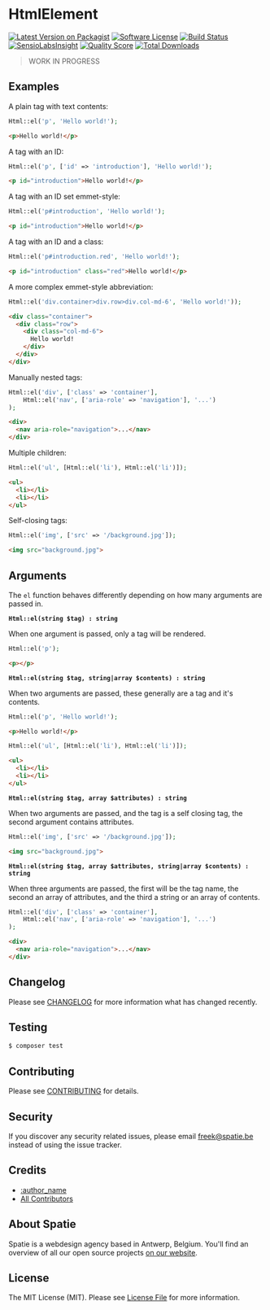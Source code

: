 # HtmlElement

[![Latest Version on Packagist](https://img.shields.io/packagist/v/spatie/:package_name.svg?style=flat-square)](https://packagist.org/packages/spatie/:package_name)
[![Software License](https://img.shields.io/badge/license-MIT-brightgreen.svg?style=flat-square)](LICENSE.md)
[![Build Status](https://img.shields.io/travis/spatie/:package_name/master.svg?style=flat-square)](https://travis-ci.org/spatie/:package_name)
[![SensioLabsInsight](https://img.shields.io/sensiolabs/i/xxxxxxxxx.svg?style=flat-square)](https://insight.sensiolabs.com/projects/xxxxxxxxx)
[![Quality Score](https://img.shields.io/scrutinizer/g/spatie/:package_name.svg?style=flat-square)](https://scrutinizer-ci.com/g/spatie/:package_name)
[![Total Downloads](https://img.shields.io/packagist/dt/spatie/:package_name.svg?style=flat-square)](https://packagist.org/packages/spatie/:package_name)

> WORK IN PROGRESS

## Examples

A plain tag with text contents:

```php
Html::el('p', 'Hello world!');
```
```html
<p>Hello world!</p>
```

A tag with an ID:

```php
Html::el('p', ['id' => 'introduction'], 'Hello world!');
```
```html
<p id="introduction">Hello world!</p>
```

A tag with an ID set emmet-style:

```php
Html::el('p#introduction', 'Hello world!');
```
```html
<p id="introduction">Hello world!</p>
```

A tag with an ID and a class:

```php
Html::el('p#introduction.red', 'Hello world!');
```
```html
<p id="introduction" class="red">Hello world!</p>
```

A more complex emmet-style abbreviation:

```php
Html::el('div.container>div.row>div.col-md-6', 'Hello world!'));
```
```html
<div class="container">
  <div class="row">
    <div class="col-md-6">
      Hello world!
    </div>
  </div>
</div>
```

Manually nested tags:

```php
Html::el('div', ['class' => 'container'],
    Html::el('nav', ['aria-role' => 'navigation'], '...')
);
```
```html
<div>
  <nav aria-role="navigation">...</nav>
</div>
```

Multiple children:

```php
Html::el('ul', [Html::el('li'), Html::el('li')]);
```
```html
<ul>
  <li></li>
  <li></li>
</ul>
```

Self-closing tags:

```php
Html::el('img', ['src' => '/background.jpg']);
```
```html
<img src="background.jpg">
```

## Arguments

The `el` function behaves differently depending on how many arguments are passed in.

**`Html::el(string $tag) : string`**

When one argument is passed, only a tag will be rendered.

```php
Html::el('p');
```
```html
<p></p>
```

**`Html::el(string $tag, string|array $contents) : string`**

When two arguments are passed, these generally are a tag and it's contents.

```php
Html::el('p', 'Hello world!');
```
```html
<p>Hello world!</p>
```

```php
Html::el('ul', [Html::el('li'), Html::el('li')]);
```
```html
<ul>
  <li></li>
  <li></li>
</ul>
```

**`Html::el(string $tag, array $attributes) : string`**

When two arguments are passed, and the tag is a self closing tag, the second argument contains attributes.

```php
Html::el('img', ['src' => '/background.jpg']);
```
```html
<img src="background.jpg">
```

**`Html::el(string $tag, array $attributes, string|array $contents) : string`**

When three arguments are passed, the first will be the tag name, the second an array of attributes, and the third a string or an array of contents.

```php
Html::el('div', ['class' => 'container'],
    Html::el('nav', ['aria-role' => 'navigation'], '...')
);
```
```html
<div>
  <nav aria-role="navigation">...</nav>
</div>
```

## Changelog

Please see [CHANGELOG](CHANGELOG.md) for more information what has changed recently.

## Testing

``` bash
$ composer test
```

## Contributing

Please see [CONTRIBUTING](.github/CONTRIBUTING.md) for details.

## Security

If you discover any security related issues, please email freek@spatie.be instead of using the issue tracker.

## Credits

- [:author_name](https://github.com/:author_username)
- [All Contributors](../../contributors)

## About Spatie
Spatie is a webdesign agency based in Antwerp, Belgium. You'll find an overview of all our open source projects [on our website](https://spatie.be/opensource).

## License

The MIT License (MIT). Please see [License File](LICENSE.md) for more information.
